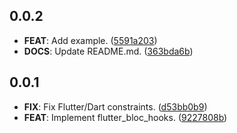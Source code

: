 ## 0.0.2

 - **FEAT**: Add example. ([5591a203](https://github.com/Almighty-Alpaca/bloc_extensions/commit/5591a203549d2471c42ceb18607d89ec430b62ac))
 - **DOCS**: Update README.md. ([363bda6b](https://github.com/Almighty-Alpaca/bloc_extensions/commit/363bda6bc313f4310e5484cde28263dc3c73fc93))

## 0.0.1

 - **FIX**: Fix Flutter/Dart constraints. ([d53bb0b9](https://github.com/Almighty-Alpaca/bloc_extensions/commit/d53bb0b942b3d0dcb5559be2607c0b443fa33f43))
 - **FEAT**: Implement flutter_bloc_hooks. ([9227808b](https://github.com/Almighty-Alpaca/bloc_extensions/commit/9227808b29cdcbe0e3a43a90801aed0ca2eafb36))

